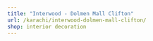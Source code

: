 ```yaml
---
title: "Interwood - Dolmen Mall Clifton"
url: /karachi/interwood-dolmen-mall-clifton/
shop: interior decoration
---
```

